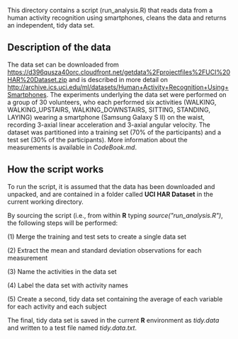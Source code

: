 This directory contains a script (run_analysis.R) that reads data from a human activity recognition using smartphones, cleans the data and returns an independent, tidy data set. 

## Description of the data
The data set can be downloaded from https://d396qusza40orc.cloudfront.net/getdata%2Fprojectfiles%2FUCI%20HAR%20Dataset.zip and is described in more detail on http://archive.ics.uci.edu/ml/datasets/Human+Activity+Recognition+Using+Smartphones. The experiments underlying the data set were performed on a group of 30 volunteers, who each performed six activities (WALKING, WALKING_UPSTAIRS, WALKING_DOWNSTAIRS, SITTING, STANDING, LAYING) wearing a smartphone (Samsung Galaxy S II) on the waist, recording 3-axial linear acceleration and 3-axial angular velocity. The dataset was partitioned into a training set (70% of the participants) and a test set (30% of the participants). More information about the measurements is available in *CodeBook.md*.

## How the script works
To run the script, it is assumed that the data has been downloaded and unpacked, and are contained in a folder called **UCI HAR Dataset** in the current working directory. 

By sourcing the script (i.e., from within **R** typing *source("run_analysis.R")*, the following steps will be performed:

(1) Merge the training and test sets to create a single data set

(2) Extract the mean and standard deviation observations for each measurement

(3) Name the activities in the data set

(4) Label the data set with activity names

(5) Create a second, tidy data set containing the average of each variable for each activity and each subject

The final, tidy data set is saved in the current **R** environment as *tidy.data* and written to a test file named *tidy.data.txt*.